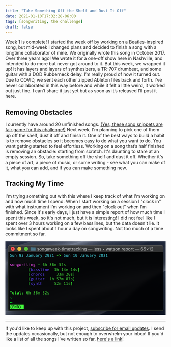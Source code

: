 ```yaml
---
title: "Take Something Off the Shelf and Dust It Off"
date: 2021-01-10T17:32:28-06:00
tags: [songwriting, the challenge]
draft: false
---
```


Week 1 is complete! I started the week off by working on a Beatles-inspired song, but mid-week I changed plans and decided to finish a song with a longtime collaborator of mine. We originally wrote this song in October 2017. Over three years ago! We wrote it for a one-off show here in Nashville, and intended to do more but never got around to it. But this week, we wrapped it up! It has layers and layers of synthesizers, a TR-707 drumbeat, and some guitar with a DOD Rubberneck delay. I’m really proud of how it turned out. Due to COVID, we sent each other zipped Ableton files back and forth. I've never collaborated in this way before and while it felt a little weird, it worked out just fine. I can’t share it just yet but as soon as it’s released I’ll post it here.

## Removing Obstacles
I currently have around 20 unfinished songs. [(Yes, these song snippets are fair game for this challenge!)](https://writingasongaweek.com/posts/the-rules/) Next week, I'm planning to pick one of them up off the shelf, dust it off and finish it. One of the best ways to build a habit is to remove obstacles so it becomes easy to do what you want to do. You want getting started to feel effortless. Working on a song that’s half finished is removing an obstacle: starting from scratch. It's daunting to stare at an empty session. So, take something off the shelf and dust it off. Whether it's a piece of art, a piece of music, or some writing - see what you can make of it, what you can add, and if you can make something new.

## Tracking My Time
I'm trying something out with this where I keep track of what I'm working on and how much time I spend. When I start working on a session I "clock in" with what instrument I'm working on and then "clock out" when I'm finished. Since it's early days, I just have a simple report of how much time I spent this week, so it's not much, but it is interesting! I did not feel like I spent over 3 hours working on a few basslines, but the data doesn't lie. It looks like I spent about 1 hour a day on songwriting. Not too much of a time commitment so far.

![bassline: 3h 14m, chords: 33m, guitar: 1h 57m, synth: 52m. total time: 6h 36m.](https://github.com/adriennefranke/writingasongaweek/blob/main/assets/week01.jpg?raw=true)

* * *

If you'd like to keep up with this project, [subscribe for email updates](https://tinyletter.com/writingasongaweek). I send the updates occasionally, but not enough to overwhelm your inbox! If you'd like a list of all the songs I've written so far, [here's a link](https://writingasongaweek.com/posts/2021-epochs/)!